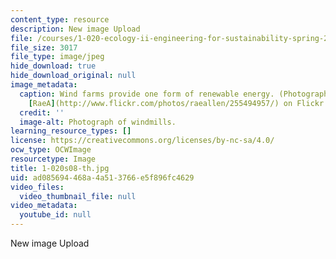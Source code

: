 ```yaml
---
content_type: resource
description: New image Upload
file: /courses/1-020-ecology-ii-engineering-for-sustainability-spring-2008/ad085694468a4a513766e5f896fc4629_1-020s08-th.jpg
file_size: 3017
file_type: image/jpeg
hide_download: true
hide_download_original: null
image_metadata:
  caption: Wind farms provide one form of renewable energy. (Photograph courtesy of
    [RaeA](http://www.flickr.com/photos/raeallen/255494957/) on Flickr.)
  credit: ''
  image-alt: Photograph of windmills.
learning_resource_types: []
license: https://creativecommons.org/licenses/by-nc-sa/4.0/
ocw_type: OCWImage
resourcetype: Image
title: 1-020s08-th.jpg
uid: ad085694-468a-4a51-3766-e5f896fc4629
video_files:
  video_thumbnail_file: null
video_metadata:
  youtube_id: null
---
```

New image Upload